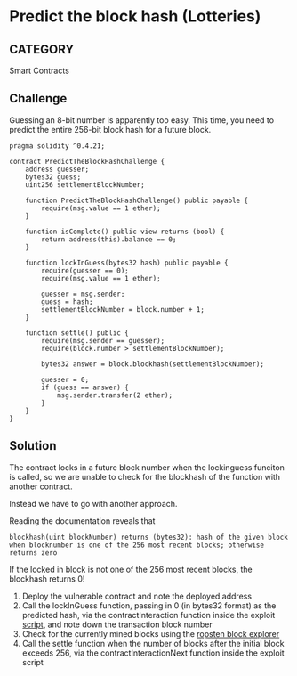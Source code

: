 # Predict the block hash (Lotteries)

## CATEGORY

Smart Contracts

## Challenge

Guessing an 8-bit number is apparently too easy. This time, you need to predict the entire 256-bit block hash for a future block.

```
pragma solidity ^0.4.21;

contract PredictTheBlockHashChallenge {
    address guesser;
    bytes32 guess;
    uint256 settlementBlockNumber;

    function PredictTheBlockHashChallenge() public payable {
        require(msg.value == 1 ether);
    }

    function isComplete() public view returns (bool) {
        return address(this).balance == 0;
    }

    function lockInGuess(bytes32 hash) public payable {
        require(guesser == 0);
        require(msg.value == 1 ether);

        guesser = msg.sender;
        guess = hash;
        settlementBlockNumber = block.number + 1;
    }

    function settle() public {
        require(msg.sender == guesser);
        require(block.number > settlementBlockNumber);

        bytes32 answer = block.blockhash(settlementBlockNumber);

        guesser = 0;
        if (guess == answer) {
            msg.sender.transfer(2 ether);
        }
    }
}
```

## Solution

The contract locks in a future block number when the lockinguess funciton is called, so we are unable to check for the blockhash of the function with another contract.

Instead we have to go with another approach.

Reading the documentation reveals that 
```
blockhash(uint blockNumber) returns (bytes32): hash of the given block when blocknumber is one of the 256 most recent blocks; otherwise returns zero
```

If the locked in block is not one of the 256 most recent blocks, the blockhash returns 0!

1. Deploy the vulnerable contract and note the deployed address
2. Call the lockInGuess function, passing in 0 (in bytes32 format) as the predicted hash, via the contractInteraction function inside the exploit [script](./solution.js), and note down the transaction block number
3. Check for the currently mined blocks using the [ropsten block explorer](https://ropsten.etherscan.io/)
4. Call the settle function when the number of blocks after the initial block exceeds 256, via the contractInteractionNext function inside the exploit script
